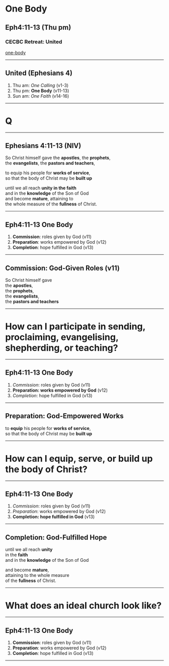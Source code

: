 <!-- .slide: data-background-image="static/bg/unsplash-mE5MBZX5sko-leaves.jpg" -->
# One Body
## Eph4:11-13 (Thu pm)
### CECBC Retreat: United

>>>
[one-body](http://one-body.seanho.com/)

---
<!-- .slide: data-background-image="static/bg/unsplash-mE5MBZX5sko-leaves.jpg" -->
## United (Ephesians 4)
1. Thu am: *One Calling* <span class="hl2">(v1-3)</span>
2. <span class="hl1">Thu pm</span>:
  **One Body** <span class="hl2">(v11-13)</span>
3. Sun am: *One Faith* <span class="hl2">(v14-16)</span>

---
<!-- .slide: class="Q" data-background="white" -->
# Q

---
## Ephesians 4:11-13 (NIV)
So Christ himself gave the **apostles**, the **prophets**, <br/>
the **evangelists**, the **pastors and teachers**,

to equip his people for **works of service**, <br/>
so that the body of Christ may be **built up**

until we all reach **unity in the faith** <br/>
and in the **knowledge** of the Son of God <br/>
and become **mature**, attaining to <br/>
the whole measure of the **fullness** of Christ.

---
<!-- .slide: data-background-image="static/bg/unsplash-9mzGpUpqUpw-girl_dancing.jpg" -->
## Eph4:11-13 One Body
1. **Commission**: roles given by God <span class="hl2">(v11)</span>
2. **Preparation**: works empowered by God <span class="hl2">(v12)</span>
3. **Completion**: hope fulfilled in God <span class="hl2">(v13)</span>

---
## Commission: God-Given Roles (v11)
So Christ himself gave <br/>
the **apostles**, <br/>
the **prophets**, <br/>
the **evangelists**, <br/>
the **pastors and teachers**

---
<!-- .slide: class="Q" data-background="white" -->
# How can I **participate** in sending, proclaiming, evangelising, shepherding, or teaching?

---
<!-- .slide: data-background-image="static/bg/unsplash-9mzGpUpqUpw-girl_dancing.jpg" -->
## Eph4:11-13 One Body
1. *Commission*: roles given by God <span class="hl2">(v11)</span>
2. **Preparation: works empowered by God** <span class="hl2">(v12)</span>
3. *Completion*: hope fulfilled in God <span class="hl2">(v13)</span>

---
## Preparation: God-Empowered Works
to **equip** his people for **works of service**, <br/>
so that the body of Christ may be **built up**

---
<!-- .slide: class="Q" data-background="white" -->
# How can I **equip**, **serve**, or **build up** the body of Christ?

---
<!-- .slide: data-background-image="static/bg/unsplash-9mzGpUpqUpw-girl_dancing.jpg" -->
## Eph4:11-13 One Body
1. *Commission*: roles given by God <span class="hl2">(v11)</span>
2. *Preparation*: works empowered by God <span class="hl2">(v12)</span>
3. **Completion: hope fulfilled in God** <span class="hl2">(v13)</span>

---
## Completion: God-Fulfilled Hope
until we all reach **unity** <br/>
in the **faith** <br/>
and in the **knowledge** of the Son of God

and become **mature**, <br/>
attaining to the whole measure <br/>
of the **fullness** of Christ.

---
<!-- .slide: class="Q" data-background="white" -->
# What does an **ideal** church look like?

---
<!-- .slide: data-background-image="static/bg/unsplash-9mzGpUpqUpw-girl_dancing.jpg" -->
## Eph4:11-13 One Body
1. **Commission**: roles given by God <span class="hl2">(v11)</span>
2. **Preparation**: works empowered by God <span class="hl2">(v12)</span>
3. **Completion**: hope fulfilled in God <span class="hl2">(v13)</span>

---
<!-- .slide: data-background-image="static/bg/unsplash-9mzGpUpqUpw-girl_dancing.jpg" class="empty" -->
